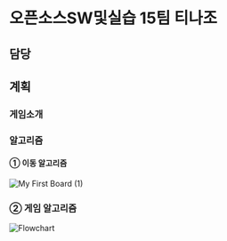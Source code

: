 # 오픈소스SW및실습 15팀 티나조

## 담당

## 계획

### 게임소개

### 알고리즘
#### ① 이동 알고리즘 
![My First Board (1)](https://user-images.githubusercontent.com/101384306/168837605-510ea7d5-c635-4168-850d-d78c07fd7c1d.jpg)
### ② 게임 알고리즘
![Flowchart](https://user-images.githubusercontent.com/101384306/168834274-cc941524-3596-4e38-b6d3-9996193c1e18.jpg)
